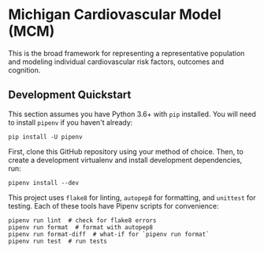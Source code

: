 # Michigan Cardiovascular Model (MCM)

This is the broad framework for representing a representative population and modeling individual cardiovascular risk factors, outcomes and cognition.

## Development Quickstart
This section assumes you have Python 3.6+ with `pip` installed. You will need to install `pipenv` if you haven't already:
```
pip install -U pipenv
```

First, clone this GitHub repository using your method of choice. Then, to create a development virtualenv and install development dependencies, run:
```
pipenv install --dev
```

This project uses `flake8` for linting, `autopep8` for formatting, and `unittest` for testing. Each of these tools have Pipenv scripts for convenience:
```
pipenv run lint  # check for flake8 errors
pipenv run format  # format with autopep8
pipenv run format-diff  # what-if for `pipenv run format`
pipenv run test  # run tests
```
